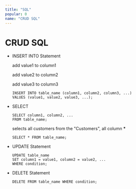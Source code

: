 ```yaml
---
title: "SQL"
popular: 0
name: "CRUD SQL"
---
```


# CRUD SQL

- INSERT INTO Statement

  add value1 to column1

  add value2 to column2

  add value3 to column3

  ```
  INSERT INTO table_name (column1, column2, column3, ...)
  VALUES (value1, value2, value3, ...);
  ```

- SELECT

  ```
  SELECT column1, column2, ...
  FROM table_name;
  ```

  selects all customers from the "Customers", all column **\***

  ```
  SELECT * FROM table_name;
  ```

- UPDATE Statement

  ```
  UPDATE table_name
  SET column1 = value1, column2 = value2, ...
  WHERE condition;
  ```

- DELETE Statement

  ```
  DELETE FROM table_name WHERE condition;
  ```
